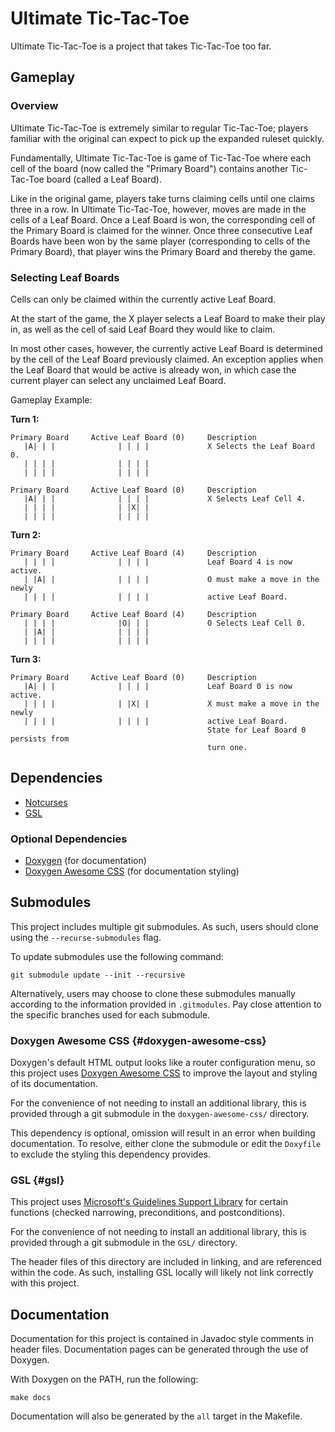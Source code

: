 # Ultimate Tic-Tac-Toe

Ultimate Tic-Tac-Toe is a project that takes Tic-Tac-Toe too far.

## Gameplay

### Overview

Ultimate Tic-Tac-Toe is extremely similar to regular Tic-Tac-Toe; players
familiar with the original can expect to pick up the expanded ruleset quickly.

Fundamentally, Ultimate Tic-Tac-Toe is game of Tic-Tac-Toe where each cell of
the board (now called the "Primary Board") contains another Tic-Tac-Toe board
(called a Leaf Board).

Like in the original game, players take turns claiming cells until one claims
three in a row. In Ultimate Tic-Tac-Toe, however, moves are made in the cells of
a Leaf Board.
Once a Leaf Board is won, the corresponding cell of the Primary Board is claimed
for the winner. Once three consecutive Leaf Boards have been won by the same
player (corresponding to cells of the Primary Board), that player wins the
Primary Board and thereby the game.

### Selecting Leaf Boards

Cells can only be claimed within the currently active Leaf Board.

At the start of the game, the X player selects a Leaf Board to make their play
in, as well as the cell of said Leaf Board they would like to claim.

In most other cases, however, the currently active Leaf Board is determined by
the cell of the Leaf Board previously claimed.
An exception applies when the Leaf Board that would be active is already won, in
which case the current player can select any unclaimed Leaf Board.

Gameplay Example:

**Turn 1:**

```
Primary Board     Active Leaf Board (0)     Description
   |A| | |              | | | |             X Selects the Leaf Board 0.
   | | | |              | | | |
   | | | |              | | | |
```

```
Primary Board     Active Leaf Board (0)     Description
   |A| | |              | | | |             X Selects Leaf Cell 4.
   | | | |              | |X| |
   | | | |              | | | |
```

**Turn 2:**

```
Primary Board     Active Leaf Board (4)     Description
   | | | |              | | | |             Leaf Board 4 is now active.
   | |A| |              | | | |             O must make a move in the newly
   | | | |              | | | |             active Leaf Board.
```

```
Primary Board     Active Leaf Board (4)     Description
   | | | |              |O| | |             O Selects Leaf Cell 0.
   | |A| |              | | | |
   | | | |              | | | |
```

**Turn 3:**

```
Primary Board     Active Leaf Board (0)     Description
   |A| | |              | | | |             Leaf Board 0 is now active.
   | | | |              | |X| |             X must make a move in the newly
   | | | |              | | | |             active Leaf Board.
                                            State for Leaf Board 0 persists from
                                            turn one.
```

## Dependencies

- [Notcurses](https://github.com/dankamongmen/notcurses)
- [GSL](#gsl)

### Optional Dependencies

- [Doxygen](https://www.doxygen.nl/) (for documentation)
- [Doxygen Awesome CSS](#doxygen-awesome-css) (for documentation styling)

## Submodules

This project includes multiple git submodules. As such, users should clone
using the `--recurse-submodules` flag.

To update submodules use the following command:

```shell
git submodule update --init --recursive
```

Alternatively, users may choose to clone these submodules manually according
to the information provided in `.gitmodules`. Pay close attention to the specific
branches used for each submodule.

### Doxygen Awesome CSS {#doxygen-awesome-css}

Doxygen's default HTML output looks like a router configuration menu, so this
project uses [Doxygen Awesome CSS](https://github.com/jothepro/doxygen-awesome-css)
to improve the layout and styling of its documentation.

For the convenience of not needing to install an additional library, this is
provided through a git submodule in the `doxygen-awesome-css/` directory.

This dependency is optional, omission will result in an error when building
documentation. To resolve, either clone the submodule or edit the `Doxyfile`
to exclude the styling this dependency provides.

### GSL {#gsl}

This project uses [Microsoft's Guidelines Support Library](https://github.com/microsoft/GSL)
for certain functions (checked narrowing, preconditions, and postconditions).

For the convenience of not needing to install an additional library, this is
provided through a git submodule in the `GSL/` directory.

The header files of this directory are included in linking, and are referenced
within the code. As such, installing GSL locally will likely not link correctly
with this project.

## Documentation

Documentation for this project is contained in Javadoc style comments in header files.
Documentation pages can be generated through the use of Doxygen.

With Doxygen on the PATH, run the following:

```shell
make docs
```

Documentation will also be generated by the `all` target in the Makefile.

